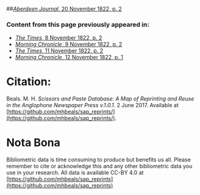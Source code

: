 ##[*Aberdeen Journal*, 20 November 1822, p. 2](https://mhbeals.github.io/sap_html/Aberdeen-Journal/Aberdeen-Journal-20-November-1822-p-2)

### Content from this page previously appeared in:
+ [*The Times*, 8 November 1822, p. 2](https://mhbeals.github.io/sap_html/The-Times/The-Times-8-November-1822-p-2)
+ [*Morning Chronicle*, 9 November 1822, p. 2](https://mhbeals.github.io/sap_html/Morning-Chronicle/Morning-Chronicle-9-November-1822-p-2)
+ [*The Times*, 11 November 1822, p. 2](https://mhbeals.github.io/sap_html/The-Times/The-Times-11-November-1822-p-2)
+ [*Morning Chronicle*, 12 November 1822, p. 1](https://mhbeals.github.io/sap_html/Morning-Chronicle/Morning-Chronicle-12-November-1822-p-1)
                    
# Citation: 

Beals. M. H. *Scissors and Paste Database: A Map of Reprinting and Reuse in the Anglophone Newspaper Press v.1.0.1.* 2 June 2017. Available at [https://github.com/mhbeals/sap_reprints/](https://github.com/mhbeals/sap_reprints/). 
                    
# Nota Bona

Bibliometric data is time consuming to produce but benefits us all. Please remember to cite or acknowledge this and any other bibliometric data you use in your research. All data is available CC-BY 4.0 at [https://github.com/mhbeals/sap_reprints](https://github.com/mhbeals/sap_reprints)